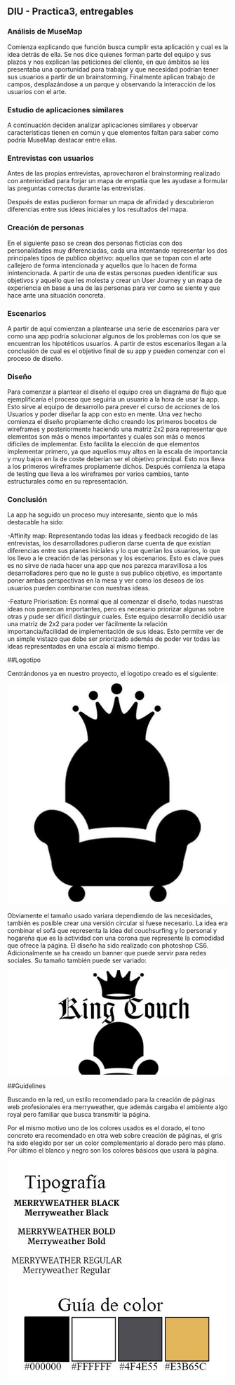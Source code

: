 ## DIU - Practica3, entregables

### Análisis de MuseMap

  Comienza explicando que función busca cumplir esta aplicación y cual es la idea
  detrás de ella. Se nos dice quienes forman parte del equipo y sus plazos y nos
  explican las peticiones del cliente, en que ámbitos se les presentaba
  una oportunidad para trabajar y que necesidad podrían tener sus usuarios a partir
  de un brainstorming. Finalmente aplican trabajo de campos, desplazándose a un
  parque y observando la interacción de los usuarios con el arte.

### Estudio de aplicaciones similares

  A continuación deciden analizar aplicaciones similares y observar características
  tienen en común y que elementos faltan para saber como podría MuseMap destacar
  entre ellas.

### Entrevistas con usuarios

  Antes de las propias entrevistas, aprovecharon el brainstorming realizado con
  anterioridad para forjar un mapa de empatía que les ayudase a formular las preguntas
  correctas durante las entrevistas.

  Después de estas pudieron formar un mapa de afinidad y descubrieron diferencias
  entre sus ideas iniciales y los resultados del mapa.

### Creación de personas

  En el siguiente paso se crean dos personas ficticias con dos personalidades muy
  diferenciadas, cada una intentando representar los dos principales tipos de
  publico objetivo: aquellos que se topan con el arte callejero de forma intencionada y
  aquellos que lo hacen de forma inintencionada. A partir de una de estas personas
  pueden identificar sus objetivos y aquello que les molesta y crear un User Journey
  y un mapa de experiencia en base a una de las personas para ver como se siente y
  que hace ante una situación concreta.

### Escenarios

  A partir de aquí comienzan a plantearse una serie de escenarios para ver como
  una app podría solucionar algunos de los problemas con los que se encuentran los
  hipotéticos usuarios. A partir de estos escenarios llegan a la conclusión de cual es
  el objetivo final de su app y pueden comenzar con el proceso de diseño.

### Diseño

  Para comenzar a plantear el diseño el equipo crea un diagrama de flujo que
  ejemplificaría el proceso que seguiría un usuario a la hora de usar la app.
  Esto sirve al equipo de desarrollo para prever el curso de acciones de los Usuarios
  y poder diseñar la app con esto en mente. Una vez hecho comienza el diseño propiamente
  dicho creando los primeros bocetos de wireframes y posteriormente haciendo una matriz 2x2 para representar
  que elementos son más o menos importantes y cuales son más o menos difíciles de
  implementar. Esto facilita la elección de que elementos implementar primero, ya que
  aquellos muy altos en la escala de importancia y muy bajos en la de coste deberían ser
  el objetivo principal. Esto nos lleva a los primeros wireframes propiamente dichos. Después
  comienza la etapa de testing que lleva a los wireframes por varios cambios, tanto
  estructurales como en su representación.

### Conclusión

  La app ha seguido un proceso muy interesante, siento que lo más destacable ha sido:

  -Affinity map: Representando todas las ideas y feedback recogido de las
    entrevistas, los desarrolladores pudieron darse cuenta de que existían diferencias
    entre sus planes iniciales y lo que querían los usuarios, lo que los llevo a le
    creación de las personas y los escenarios. Esto es clave pues es no sirve de nada
    hacer una app que nos parezca maravillosa a los desarrolladores pero que no le
    guste a sus publico objetivo, es importante poner ambas perspectivas en la mesa y ver
    como los deseos de los usuarios pueden combinarse con nuestras ideas.

  -Feature Priorisation: Es normal que al comenzar el diseño, todas nuestras ideas
    nos parezcan importantes, pero es necesario priorizar algunas sobre otras y
    pude ser difícil distinguir cuales. Este equipo desarrollo decidió usar una matriz
    de 2x2 para poder ver fácilmente la relación importancia/facilidad de implementación de
    sus ideas. Esto permite ver de un simple vistazo que debe ser priorizado además
    de poder ver todas las ideas representadas en una escala al mismo tiempo.

##Logotipo

Centrándonos ya en nuestro proyecto, el logotipo creado es el siguiente:

![](./logo.jpg)

Obviamente el tamaño usado variara dependiendo de las necesidades, también es posible crear una versión circular si fuese necesario. La idea era combinar el sofá que representa
la idea del couchsurfing y lo personal y hogareña que es la actividad con una corona
que represente la comodidad que ofrece la página. El diseño ha sido realizado con photoshop CS6. Adicionalmente se ha creado un banner que puede servir para redes sociales. Su tamaño también puede ser variado:

![](./Banner.jpg)

##Guidelines

Buscando en la red, un estilo recomendado para la creación de páginas web profesionales
era merryweather, que además cargaba el ambiente algo royal pero familiar que busca
transmitir la página.

Por el mismo motivo uno de los colores usados es el dorado, el tono concreto era recomendado
en otra web sobre creación de páginas, el gris ha sido elegido por ser un color complementario al
dorado pero más plano. Por último el blanco y negro son los colores básicos que usará la página.

![](./estilo.jpg)
